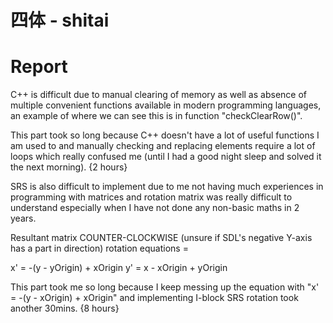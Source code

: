 # 四体 - shitai

# Report
C++ is difficult due to manual clearing of memory as well as absence of multiple convenient functions available in modern programming languages, an example of where we can see this is in function "checkClearRow()".

This part took so long because C++ doesn't have a lot of useful functions I am used to and manually checking and replacing elements require a lot of loops which really confused me (until I had a good night sleep and solved it the next morning).
{2 hours}

SRS is also difficult to implement due to me not having much experiences in programming with matrices and rotation matrix was really difficult to understand especially when I have not done any non-basic maths in 2 years.

Resultant matrix COUNTER-CLOCKWISE (unsure if SDL's negative Y-axis has a part in direction) rotation equations = 

x' = -(y - yOrigin) + xOrigin
y' = x - xOrigin + yOrigin

This part took me so long because I keep messing up the equation with "x' = -(y - xOrigin) + xOrigin" and implementing I-block SRS rotation took another 30mins.
{8 hours}
